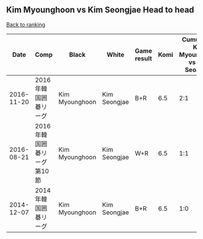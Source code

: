 ## Kim Myounghoon vs Kim Seongjae Head to head

[Back to ranking](../../index.md)




| **Date** | **Comp** | **Black** | **White** | **Game result** | **Komi** | **Cumulative Kim Myounghoon vs Kim Seongjae** | **Kim Myounghoon streak** | **Kim Seongjae streak** | 
| --- | --- | --- | --- | --- | --- | --- | --- | --- |
| 2016-11-20 | 2016年韓国囲碁リーグ | Kim Myounghoon | Kim Seongjae | B+R | 6.5 | 2:1 | 1 | 0 | 
| 2016-08-21 | 2016年韓国囲碁リーグ第10節 | Kim Myounghoon | Kim Seongjae | W+R | 6.5 | 1:1 | 0 | 1 | 
| 2014-12-07 | 2014年韓国囲碁リーグ | Kim Myounghoon | Kim Seongjae | B+R | 6.5 | 1:0 | 1 | 0 |




